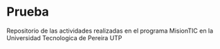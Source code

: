 # Prueba
Repositorio de las actividades realizadas en el programa MisionTIC en la Universidad Tecnologica de Pereira UTP
